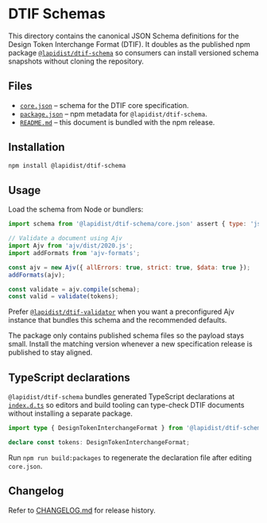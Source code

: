 # DTIF Schemas

This directory contains the canonical JSON Schema definitions for the
Design Token Interchange Format (DTIF). It doubles as the published npm
package [`@lapidist/dtif-schema`](https://www.npmjs.com/package/@lapidist/dtif-schema)
so consumers can install versioned schema snapshots without cloning the
repository.

## Files

- [`core.json`](core.json) – schema for the DTIF core specification.
- [`package.json`](package.json) – npm metadata for `@lapidist/dtif-schema`.
- [`README.md`](README.md) – this document is bundled with the npm release.

## Installation

```bash
npm install @lapidist/dtif-schema
```

## Usage

Load the schema from Node or bundlers:

```js
import schema from '@lapidist/dtif-schema/core.json' assert { type: 'json' };

// Validate a document using Ajv
import Ajv from 'ajv/dist/2020.js';
import addFormats from 'ajv-formats';

const ajv = new Ajv({ allErrors: true, strict: true, $data: true });
addFormats(ajv);

const validate = ajv.compile(schema);
const valid = validate(tokens);
```

Prefer [`@lapidist/dtif-validator`](https://www.npmjs.com/package/@lapidist/dtif-validator)
when you want a preconfigured Ajv instance that bundles this schema and
the recommended defaults.

The package only contains published schema files so the payload stays
small. Install the matching version whenever a new specification release
is published to stay aligned.

## TypeScript declarations

`@lapidist/dtif-schema` bundles generated TypeScript declarations at
[`index.d.ts`](index.d.ts) so editors and build tooling can type-check
DTIF documents without installing a separate package.

```ts
import type { DesignTokenInterchangeFormat } from '@lapidist/dtif-schema';

declare const tokens: DesignTokenInterchangeFormat;
```

Run `npm run build:packages` to regenerate the declaration file after
editing `core.json`.

## Changelog

Refer to [CHANGELOG.md](CHANGELOG.md) for release history.
